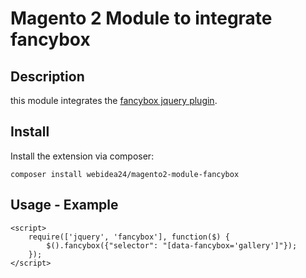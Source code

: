 # Magento 2 Module to integrate fancybox

## Description

this module integrates the [fancybox jquery plugin](https://fancyapps.com/fancybox/3/).

## Install

Install the extension via composer:

```
composer install webidea24/magento2-module-fancybox
```

## Usage - Example

```
<script>
    require(['jquery', 'fancybox'], function($) {
        $().fancybox({"selector": "[data-fancybox='gallery']"});
    });
</script>
```

